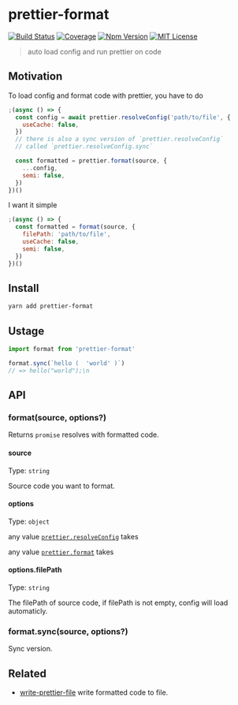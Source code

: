 # prettier-format

[![Build Status][github_actions_badge]][github_actions_link]
[![Coverage][coveralls_badge]][coveralls_link]
[![Npm Version][package_version_badge]][package_link]
[![MIT License][license_badge]][license_link]

[github_actions_badge]: https://img.shields.io/github/workflow/status/fisker/prettier-format/CI/master?style=flat-square
[github_actions_link]: https://github.com/fisker/prettier-format/actions?query=branch%3Amaster
[coveralls_badge]: https://img.shields.io/coveralls/github/fisker/prettier-format/master?style=flat-square
[coveralls_link]: https://coveralls.io/github/fisker/prettier-format?branch=master
[license_badge]: https://img.shields.io/npm/l/prettier-format.svg?style=flat-square
[license_link]: https://github.com/fisker/prettier-format/blob/master/license
[package_version_badge]: https://img.shields.io/npm/v/prettier-format.svg?style=flat-square
[package_link]: https://www.npmjs.com/package/prettier-format

> auto load config and run prettier on code

## Motivation

To load config and format code with prettier, you have to do

```js
;(async () => {
  const config = await prettier.resolveConfig('path/to/file', {
    useCache: false,
  })
  // there is also a sync version of `prettier.resolveConfig`
  // called `prettier.resolveConfig.sync`

  const formatted = prettier.format(source, {
    ...config,
    semi: false,
  })
})()
```

I want it simple

```js
;(async () => {
  const formatted = format(source, {
    filePath: 'path/to/file',
    useCache: false,
    semi: false,
  })
})()
```

## Install

```sh
yarn add prettier-format
```

## Ustage

```js
import format from 'prettier-format'

format.sync(`hello (  'world' )`)
// => hello("world");\n
```

## API

### format(source, options?)

Returns `promise` resolves with formatted code.

#### source

Type: `string`

Source code you want to format.

#### options

Type: `object`

any value [`prettier.resolveConfig`](https://prettier.io/docs/en/api.html#prettierresolveconfigfilepath-options) takes

any value [`prettier.format`](https://prettier.io/docs/en/api.html#prettierformatsource-options) takes

#### options.filePath

Type: `string`

The filePath of source code, if filePath is not empty, config will load automaticly.

### format.sync(source, options?)

Sync version.

## Related

- [write-prettier-file](https://github.com/fisker/write-prettier-file) write formatted code to file.

